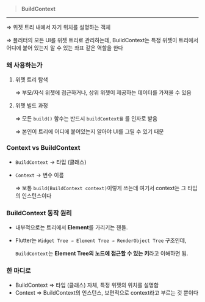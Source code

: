 > **BuildContext**
> 

---

⇒ 위젯 트리 내에서 자기 위치를 설명하는 객체

⇒ 플러터의 모든 UI를 위젯 트리로 관리하는데, BuildContext는 특정 위젯이 트리에서 어디에 붙어 있는지 알 수 있는 좌표 같은 역할을 한다

### 왜 사용하는가

1. 위젯 트리 탐색
    
    ⇒ 부모/자식 위젯에 접근하거나, 상위 위젯이 제공하는 데이터를 가져올  수 있음
    
2. 위젯 빌드 과정
    
    ⇒ 모든 `build()` 함수는 반드시 `buildContext를`  를 인자로 받음
    
    ⇒ 본인이 트리에 어디에 붙어있는지 알아야 UI를 그릴 수 있기 때문
    

### Context vs BuildContext

- `BuildContext` → 타입 (클래스)
- `Context` → 변수 이름
    
    ⇒ 보통 `build(BuildContext context)`이렇게 쓰는데 여기서 context는 그 타입의 인스턴스이다
    

### **BuildContext 동작 원리**

- 내부적으로는 트리에서 **Element**를 가리키는 핸들.
- Flutter는 `Widget Tree → Element Tree → RenderObject Tree` 구조인데,
    
    `BuildContext`는 **Element Tree의 노드에 접근할 수 있는 키**라고 이해하면 됨.
    

### 한 마디로

- BuildContext ⇒ 타입 (클래스) 자체, 특정 위젯의 위치를 설명함
- Context ⇒ BuildContext의 인스턴스, 보편적으로 context라고 부르는 것 뿐이다
